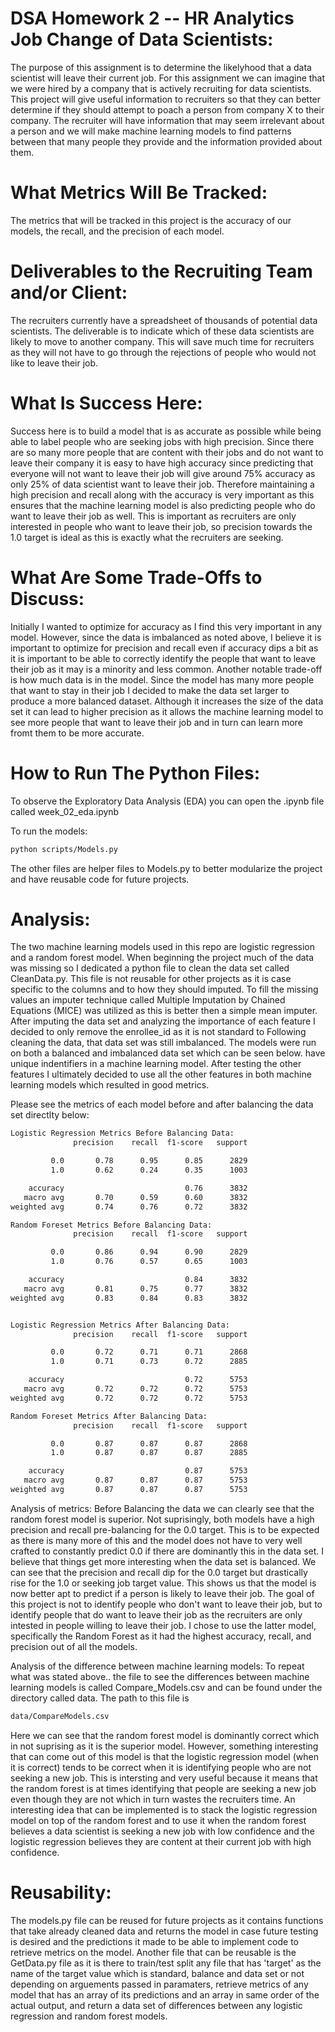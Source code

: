 # DSA Homework 2 -- HR Analytics Job Change of Data Scientists:

The purpose of this assignment is to determine the likelyhood that a data scientist will leave their current job. For this assignment we can imagine that we were hired by a company that is actively recruiting for data scientists. This project will give useful information to recruiters so that they can better determine if they should attempt to poach a person from company X to their company. The recruiter will have information that may seem irrelevant about a person and we will make machine learning models to find patterns between that many people they provide and the information provided about them.

# What Metrics Will Be Tracked:
The metrics that will be tracked in this project is the accuracy of our models, the recall, and the precision of each model.

# Deliverables to the Recruiting Team and/or Client:
The recruiters currently have a spreadsheet of thousands of potential data scientists. The deliverable is to indicate which of these data scientists are likely to move to another company. This will save much time for recruiters as they will not have to go through the rejections of people who would not like to leave their job.

# What Is Success Here:
Success here is to build a model that is as accurate as possible while being able to label people who are seeking jobs with high precision. Since there are so many more people that are content with their jobs and do not want to leave their company it is easy to have high accuracy since predicting that everyone will not want to leave their job will give around 75% accuracy as only 25% of data scientist want to leave their job. Therefore maintaining a high precision and recall along with the accuracy is very important as this ensures that the machine learning model is also predicting people who do want to leave their job as well. This is important as recruiters are only interested in people who want to leave their job, so precision towards the 1.0 target is ideal as this is exactly what the recruiters are seeking. 

# What Are Some Trade-Offs to Discuss:
Initially I wanted to optimize for accuracy as I find this very important in any model. However, since the data is imbalanced as noted above, I believe it is important to optimize for precision and recall even if accuracy dips a bit as it is important to be able to correctly identify the people that want to leave their job as it may is a minority and less common. Another notable trade-off is how much data is in the model. Since the model has many more people that want to stay in their job I decided to make the data set larger to produce a more balanced dataset. Although it increases the size of the data set it can lead to higher precision as it allows the machine learning model to see more people that want to leave their job and in turn can learn more fromt them to be more accurate.

# How to Run The Python Files:
To observe the Exploratory Data Analysis (EDA) you can open the .ipynb file called week_02_eda.ipynb 

To run the models:
```bash
python scripts/Models.py
```

The other files are helper files to Models.py to better modularize the project and have reusable code for future projects.

# Analysis:

The two machine learning models used in this repo are logistic regression and a random forest model. When beginning the project much of the data was missing so I dedicated a python file to clean the data set called CleanData.py. This file is not reusable for other projects as it is case specific to the columns and to how they should imputed. To fill the missing values an imputer technique called Multiple Imputation by Chained Equations (MICE) was utilized as this is better then a simple mean imputer. After imputing the data set and analyzing the importance of each feature I decided to only remove the enrollee_id as it is not standard to  Following cleaning the data, that data set was still imbalanced. The models were run on both a balanced and imbalanced data set which can be seen below.
have unique indentifiers in a machine learning model. After testing the other features I ultimately decided to use all the other features in both machine learning models which resulted in good metrics.

Please see the metrics of each model before and after balancing the data set directlty below:

```bash
Logistic Regression Metrics Before Balancing Data:
              precision    recall  f1-score   support

         0.0       0.78      0.95      0.85      2829
         1.0       0.62      0.24      0.35      1003

    accuracy                           0.76      3832
   macro avg       0.70      0.59      0.60      3832
weighted avg       0.74      0.76      0.72      3832

Random Foreset Metrics Before Balancing Data:
              precision    recall  f1-score   support

         0.0       0.86      0.94      0.90      2829
         1.0       0.76      0.57      0.65      1003

    accuracy                           0.84      3832
   macro avg       0.81      0.75      0.77      3832
weighted avg       0.83      0.84      0.83      3832


Logistic Regression Metrics After Balancing Data:
              precision    recall  f1-score   support

         0.0       0.72      0.71      0.71      2868
         1.0       0.71      0.73      0.72      2885

    accuracy                           0.72      5753
   macro avg       0.72      0.72      0.72      5753
weighted avg       0.72      0.72      0.72      5753

Random Foreset Metrics After Balancing Data:
              precision    recall  f1-score   support

         0.0       0.87      0.87      0.87      2868
         1.0       0.87      0.87      0.87      2885

    accuracy                           0.87      5753
   macro avg       0.87      0.87      0.87      5753
weighted avg       0.87      0.87      0.87      5753
```

Analysis of metrics:
Before Balancing the data we can clearly see that the random forest model is superior. Not suprisingly, both models have a high precision and recall pre-balancing for the 0.0 target. This is to be expected as there is many more of this and the model does not have to very well crafted to constantly predict 0.0 if there are dominantly this in the data set. I believe that things get more interesting when the data set is balanced. We can see that the precision and recall dip for the 0.0 target but drastically rise for the 1.0 or seeking job target value. This shows us that the model is now better apt to predict if a person is likely to leave their job. The goal of this project is not to identify people who don't want to leave their job, but to identify people that do want to leave their job as the recruiters are only intested in people willing to leave their job. I chose to use the latter model, specifically the Random Forest as it had the highest accuracy, recall, and precision out of all the models. 

Analysis of the difference between machine learning models:
To repeat what was stated above.. the file to see the differences between machine learning models is called Compare_Models.csv and can be found under the directory called data. The path to this file is 
``` bash
data/CompareModels.csv
```
Here we can see that the random forest model is dominantly correct which in not suprising as it is the superior model. However, something interesting that can come out of this model is that the logistic regression model (when it is correct) tends to be correct when it is identifying people who are not seeking a new job. This is intersting and very useful because it means that the random forest is at times identifying that people are seeking a new job even though they are not which in turn wastes the recruiters time. An interesting idea that can be implemented is to stack the logistic regression model on top of the random forest and to use it when the random forest believes a data scientist is seeking a new job with low confidence and the logistic regression believes they are content at their current job with high confidence. 

# Reusability:
The models.py file can be reused for future projects as it contains functions that take already cleaned data and returns the model in case future testing is desired and the predictions it made to be able to implement code to retrieve metrics on the model. Another file that can be reusable is the GetData.py file as it is there to train/test split any file that has 'target' as the name of the target value which is standard, balance and data set or not depending on arguements passed in paramaters, retrieve metrics of any model that has an array of its predictions and an array in same order of the actual output, and return a data set of differences between any logistic regression and random forest models.
